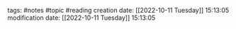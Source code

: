 tags: #notes #topic #reading
creation date: [[2022-10-11 Tuesday]] 15:13:05
modification date: [[2022-10-11 Tuesday]] 15:13:05
